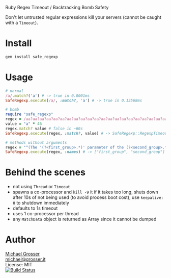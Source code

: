 Ruby Regex Timeout / Backtracking Bomb Safety

Don't let untrusted regular expressions kill your servers (cannot be caught with a `Timeout`).

Install
=======

```Bash
gem install safe_regexp
```

Usage
=====

```Ruby
# normal
/a/.match?('a') # -> true in 0.0001ms
SafeRegexp.execute(/a/, :match?, 'a') # -> true in 0.13568ms

# bomb
require "safe_regexp"
regex = /aa?aa?aa?aa?aa?aa?aa?aa?aa?aa?aa?aa?aa?aa?aa?aa?aa?aa?aa?aa?aa?aa?aa?aa?aa?aa?aa?aa?aa?aa?aa?aa?aa?aa?aa?aa?aa?aa?aa?aa?aa?aa?aa?aa?aa?aa?aa?aa?aa?aa?aa?aa?aa?aa?aa?aa?aa?aa?aa?aa?aa?aa?aa?aa?aa?aa?aa?aa?aa?aa?aa?aa?aa?aa?aa?aa?aa?aa?aa?aa?aa?aa?aa?aa?/
value = "a" * 46
regex.match? value # false in ~60s
SafeRegexp.execute(regex, :match?, value) # -> SafeRegexp::RegexpTimeout

# methods without arguments
regex = "^(The '(?<first_group>.*)' parameter of the (?<second_group>.*))$"
SafeRegexp.execute(regex, :names) # -> ["first_group", "second_group"]
```

Behind the scenes
=================

 - not using `Thread` or `Timeout`
 - spawns a co-processor and `kill -9` it if it takes too long, shuts down after 10s of not being used (to avoid process boot cost), use `keepalive: 0` to shutdown immediately
 - defaults to 1s timeout
 - uses 1 co-processor per thread
 - any `MatchData` object is returned as Array since it cannot be dumped

Author
======
[Michael Grosser](http://grosser.it)<br/>
michael@grosser.it<br/>
License: MIT<br/>
[![Build Status](https://travis-ci.org/grosser/safe_regexp.png)](https://travis-ci.org/grosser/safe_regexp)
